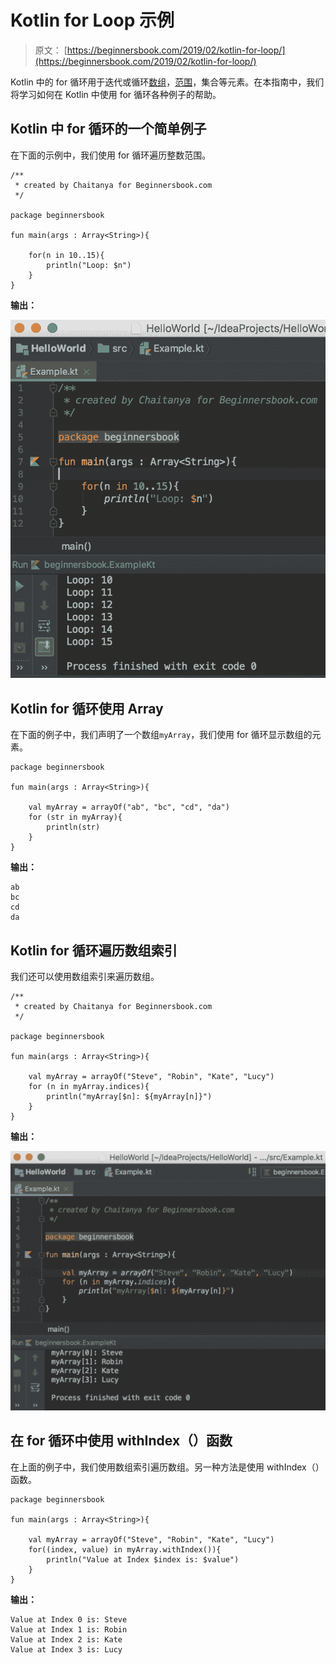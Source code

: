 # Kotlin for Loop 示例

> 原文： [https://beginnersbook.com/2019/02/kotlin-for-loop/](https://beginnersbook.com/2019/02/kotlin-for-loop/)

Kotlin 中的 for 循环用于迭代或循环[数组](https://beginnersbook.com/2019/02/kotlin-array/)，[范围](https://beginnersbook.com/2019/02/kotlin-ranges/)，集合等元素。在本指南中，我们将学习如何在 Kotlin 中使用 for 循环各种例子的帮助。

## Kotlin 中 for 循环的一个简单例子

在下面的示例中，我们使用 for 循环遍历整数范围。

```
/**
 * created by Chaitanya for Beginnersbook.com
 */

package beginnersbook

fun main(args : Array<String>){

    for(n in 10..15){
        println("Loop: $n")
    }
}
```

**输出：**

![Kotlin for loop](img/13c148b2bb71aba3435b592f948dc2d2.jpg)

## Kotlin for 循环使用 Array

在下面的例子中，我们声明了一个数组`myArray`，我们使用 for 循环显示数组的元素。

```
package beginnersbook

fun main(args : Array<String>){

    val myArray = arrayOf("ab", "bc", "cd", "da")
    for (str in myArray){
        println(str)
    }
}
```

**输出：**

```
ab
bc
cd
da
```

## Kotlin for 循环遍历数组索引

我们还可以使用数组索引来遍历数组。

```
/**
 * created by Chaitanya for Beginnersbook.com
 */

package beginnersbook

fun main(args : Array<String>){

    val myArray = arrayOf("Steve", "Robin", "Kate", "Lucy")
    for (n in myArray.indices){
        println("myArray[$n]: ${myArray[n]}")
    }
}
```

**输出：**

![Kotlin array loop through collection](img/9b89c8d024619772a1cc6391a6c53b06.jpg)

## 在 for 循环中使用 withIndex（）函数

在上面的例子中，我们使用数组索引遍历数组。另一种方法是使用 withIndex（）函数。

```
package beginnersbook

fun main(args : Array<String>){

    val myArray = arrayOf("Steve", "Robin", "Kate", "Lucy")
    for((index, value) in myArray.withIndex()){
        println("Value at Index $index is: $value")
    }
}
```

**输出：**

```
Value at Index 0 is: Steve
Value at Index 1 is: Robin
Value at Index 2 is: Kate
Value at Index 3 is: Lucy
```